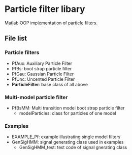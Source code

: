 # Particle filter libary
Matlab OOP implementation of particle filters.

## File list
### Particle filters
- PfAux: Auxiliary Particle Filter
- PfBs: boot strap particle filter
- PfGau: Gaussian Particle Filter
- PfUnc: Uncented Particle Filter
- **ParticleFilter**: base class of all above

### Multi-model particle filter
- PfBsMM: Multi transition model boot strap particle filter
    - modelParticles: class for particles of one model

### Examples
- EXAMPLE_Pf: example illustrating single model filters
- GenSigHMM: signal generating class used in examples
    - GenSigHMM_test: test code of signal gnerating class